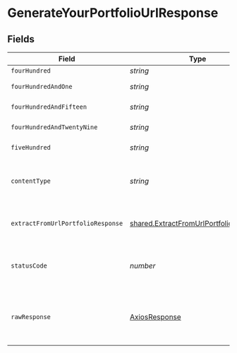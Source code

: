 # GenerateYourPortfolioUrlResponse


## Fields

| Field                                                                                                   | Type                                                                                                    | Required                                                                                                | Description                                                                                             |
| ------------------------------------------------------------------------------------------------------- | ------------------------------------------------------------------------------------------------------- | ------------------------------------------------------------------------------------------------------- | ------------------------------------------------------------------------------------------------------- |
| `fourHundred`                                                                                           | *string*                                                                                                | :heavy_minus_sign:                                                                                      | Bad Request                                                                                             |
| `fourHundredAndOne`                                                                                     | *string*                                                                                                | :heavy_minus_sign:                                                                                      | Not authorized                                                                                          |
| `fourHundredAndFifteen`                                                                                 | *string*                                                                                                | :heavy_minus_sign:                                                                                      | Unsupported Media Type                                                                                  |
| `fourHundredAndTwentyNine`                                                                              | *string*                                                                                                | :heavy_minus_sign:                                                                                      | Too Many Requests                                                                                       |
| `fiveHundred`                                                                                           | *string*                                                                                                | :heavy_minus_sign:                                                                                      | Internal Server Error                                                                                   |
| `contentType`                                                                                           | *string*                                                                                                | :heavy_check_mark:                                                                                      | HTTP response content type for this operation                                                           |
| `extractFromUrlPortfolioResponse`                                                                       | [shared.ExtractFromUrlPortfolioResponse](../../../sdk/models/shared/extractfromurlportfolioresponse.md) | :heavy_minus_sign:                                                                                      | Returns the ID to use to retrieve the extraction.                                                       |
| `statusCode`                                                                                            | *number*                                                                                                | :heavy_check_mark:                                                                                      | HTTP response status code for this operation                                                            |
| `rawResponse`                                                                                           | [AxiosResponse](https://axios-http.com/docs/res_schema)                                                 | :heavy_check_mark:                                                                                      | Raw HTTP response; suitable for custom response parsing                                                 |